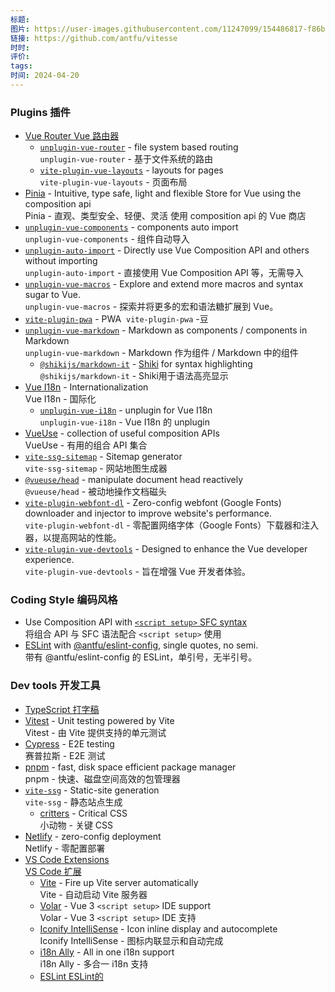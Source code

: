 ```yaml
---
标题: 
图片: https://user-images.githubusercontent.com/11247099/154486817-f86b8f20-5463-4122-b6e9-930622e757f2.png
链接: https://github.com/antfu/vitesse
时时: 
评价: 
tags: 
时间: 2024-04-20
---
```

### Plugins 插件

[](https://github.com/antfu/vitesse?tab=readme-ov-file#plugins)

- [Vue Router Vue 路由器](https://github.com/vuejs/router)
    - [`unplugin-vue-router`](https://github.com/posva/unplugin-vue-router) - file system based routing  
        `unplugin-vue-router` - 基于文件系统的路由
    - [`vite-plugin-vue-layouts`](https://github.com/JohnCampionJr/vite-plugin-vue-layouts) - layouts for pages  
        `vite-plugin-vue-layouts` - 页面布局
- [Pinia](https://pinia.vuejs.org/) - Intuitive, type safe, light and flexible Store for Vue using the composition api  
    Pinia - 直观、类型安全、轻便、灵活 使用 composition api 的 Vue 商店
- [`unplugin-vue-components`](https://github.com/antfu/unplugin-vue-components) - components auto import  
    `unplugin-vue-components` - 组件自动导入
- [`unplugin-auto-import`](https://github.com/antfu/unplugin-auto-import) - Directly use Vue Composition API and others without importing  
    `unplugin-auto-import` - 直接使用 Vue Composition API 等，无需导入
- [`unplugin-vue-macros`](https://github.com/sxzz/unplugin-vue-macros) - Explore and extend more macros and syntax sugar to Vue.  
    `unplugin-vue-macros` - 探索并将更多的宏和语法糖扩展到 Vue。
- [`vite-plugin-pwa`](https://github.com/antfu/vite-plugin-pwa) - PWA  `vite-plugin-pwa` -豆
- [`unplugin-vue-markdown`](https://github.com/unplugin/unplugin-vue-markdown) - Markdown as components / components in Markdown  
    `unplugin-vue-markdown` - Markdown 作为组件 / Markdown 中的组件
    - [`@shikijs/markdown-it`](https://github.com/shikijs/shiki) - [Shiki](https://github.com/shikijs/shiki) for syntax highlighting  
        `@shikijs/markdown-it` - Shiki用于语法高亮显示
- [Vue I18n](https://github.com/intlify/vue-i18n-next) - Internationalization  
    Vue I18n - 国际化
    - [`unplugin-vue-i18n`](https://github.com/intlify/bundle-tools/tree/main/packages/unplugin-vue-i18n) - unplugin for Vue I18n  
        `unplugin-vue-i18n` - Vue I18n 的 unplugin
- [VueUse](https://github.com/antfu/vueuse) - collection of useful composition APIs  
    VueUse - 有用的组合 API 集合
- [`vite-ssg-sitemap`](https://github.com/jbaubree/vite-ssg-sitemap) - Sitemap generator  
    `vite-ssg-sitemap` - 网站地图生成器
- [`@vueuse/head`](https://github.com/vueuse/head) - manipulate document head reactively  
    `@vueuse/head` - 被动地操作文档磁头
- [`vite-plugin-webfont-dl`](https://github.com/feat-agency/vite-plugin-webfont-dl) - Zero-config webfont (Google Fonts) downloader and injector to improve website's performance.  
    `vite-plugin-webfont-dl` - 零配置网络字体（Google Fonts）下载器和注入器，以提高网站的性能。
- [`vite-plugin-vue-devtools`](https://github.com/vuejs/devtools-next) - Designed to enhance the Vue developer experience.  
    `vite-plugin-vue-devtools` - 旨在增强 Vue 开发者体验。

### Coding Style 编码风格

[](https://github.com/antfu/vitesse?tab=readme-ov-file#coding-style)

- Use Composition API with [`<script setup>` SFC syntax](https://github.com/vuejs/rfcs/pull/227)  
    将组合 API 与 SFC 语法配合 `<script setup>` 使用
- [ESLint](https://eslint.org/) with [@antfu/eslint-config](https://github.com/antfu/eslint-config), single quotes, no semi.  
    带有 @antfu/eslint-config 的 ESLint，单引号，无半引号。

### Dev tools 开发工具

[](https://github.com/antfu/vitesse?tab=readme-ov-file#dev-tools)

- [TypeScript 打字稿](https://www.typescriptlang.org/)
- [Vitest](https://github.com/vitest-dev/vitest) - Unit testing powered by Vite  
    Vitest - 由 Vite 提供支持的单元测试
- [Cypress](https://cypress.io/) - E2E testing  
    赛普拉斯 - E2E 测试
- [pnpm](https://pnpm.js.org/) - fast, disk space efficient package manager  
    pnpm - 快速、磁盘空间高效的包管理器
- [`vite-ssg`](https://github.com/antfu/vite-ssg) - Static-site generation  
    `vite-ssg` - 静态站点生成
    - [critters](https://github.com/GoogleChromeLabs/critters) - Critical CSS  
        小动物 - 关键 CSS
- [Netlify](https://www.netlify.com/) - zero-config deployment  
    Netlify - 零配置部署
- [VS Code Extensions  
    VS Code 扩展](https://github.com/antfu/vitesse/blob/main/.vscode/extensions.json)
    - [Vite](https://marketplace.visualstudio.com/items?itemName=antfu.vite) - Fire up Vite server automatically  
        Vite - 自动启动 Vite 服务器
    - [Volar](https://marketplace.visualstudio.com/items?itemName=Vue.volar) - Vue 3 `<script setup>` IDE support  
        Volar - Vue 3 `<script setup>` IDE 支持
    - [Iconify IntelliSense](https://marketplace.visualstudio.com/items?itemName=antfu.iconify) - Icon inline display and autocomplete  
        Iconify IntelliSense - 图标内联显示和自动完成
    - [i18n Ally](https://marketplace.visualstudio.com/items?itemName=lokalise.i18n-ally) - All in one i18n support  
        i18n Ally - 多合一 i18n 支持
    - [ESLint ESLint的](https://marketplace.visualstudio.com/items?itemName=dbaeumer.vscode-eslint)
